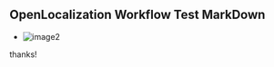 ## OpenLocalization Workflow Test MarkDown
* ![image2](.\b9533253-85e8-4445-ba7f-b659c645c9b6.png) 
thanks!